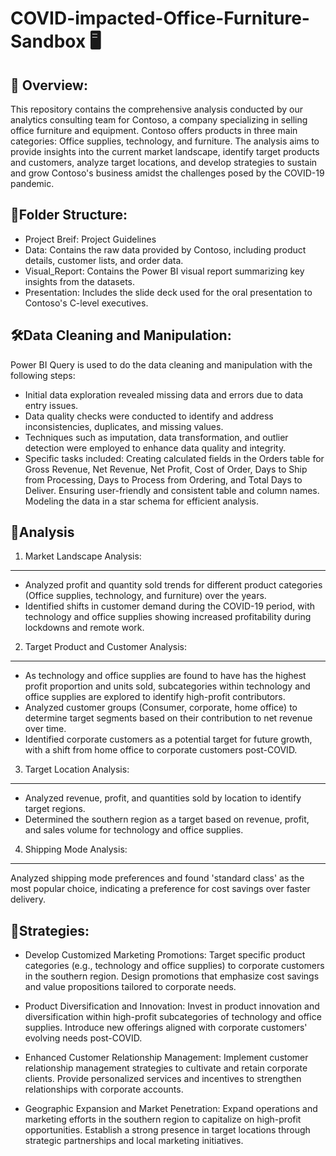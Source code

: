 # COVID-impacted-Office-Furniture-Sandbox 🖥️

💮 Overview:
---
This repository contains the comprehensive analysis conducted by our analytics consulting team for Contoso, a company specializing in selling office furniture and equipment. Contoso offers products in three main categories: Office supplies, technology, and furniture. The analysis aims to provide insights into the current market landscape, identify target products and customers, analyze target locations, and develop strategies to sustain and grow Contoso's business amidst the challenges posed by the COVID-19 pandemic.

📁Folder Structure:
---

- Project Breif: Project Guidelines
- Data: Contains the raw data provided by Contoso, including product details, customer lists, and order data.
- Visual_Report: Contains the Power BI visual report summarizing key insights from the datasets.
- Presentation: Includes the slide deck used for the oral presentation to Contoso's C-level executives.


🛠️Data Cleaning and Manipulation:
---

Power BI Query is used to do the data cleaning and manipulation with the following steps:
- Initial data exploration revealed missing data and errors due to data entry issues.
- Data quality checks were conducted to identify and address inconsistencies, duplicates, and missing values.
- Techniques such as imputation, data transformation, and outlier detection were employed to enhance data quality and integrity.
- Specific tasks included:
     Creating calculated fields in the Orders table for Gross Revenue, Net Revenue, Net Profit, Cost of Order, Days to 
        Ship from Processing, Days to Process from Ordering, and Total Days to Deliver.
     Ensuring user-friendly and consistent table and column names.
     Modeling the data in a star schema for efficient analysis.

💭Analysis
---

1. Market Landscape Analysis:
--- 

- Analyzed profit and quantity sold trends for different product categories (Office supplies, technology, and furniture) over the years.
- Identified shifts in customer demand during the COVID-19 period, with technology and office supplies showing increased profitability during lockdowns and remote work.

2. Target Product and Customer Analysis:
---

- As technology and office supplies are found to have has the highest profit proportion and units sold, subcategories within technology and office supplies are explored to identify high-profit contributors.
- Analyzed customer groups (Consumer, corporate, home office) to determine target segments based on their contribution to net revenue over time.
- Identified corporate customers as a potential target for future growth, with a shift from home office to corporate customers post-COVID.

3. Target Location Analysis:
---

- Analyzed revenue, profit, and quantities sold by location to identify target regions.
- Determined the southern region as a target based on revenue, profit, and sales volume for technology and office supplies.

4. Shipping Mode Analysis:
---

Analyzed shipping mode preferences and found 'standard class' as the most popular choice, indicating a preference for cost savings over faster delivery.


🎈Strategies:
---

- Develop Customized Marketing Promotions:
Target specific product categories (e.g., technology and office supplies) to corporate customers in the southern region.
Design promotions that emphasize cost savings and value propositions tailored to corporate needs.

- Product Diversification and Innovation:
Invest in product innovation and diversification within high-profit subcategories of technology and office supplies.
Introduce new offerings aligned with corporate customers' evolving needs post-COVID.

- Enhanced Customer Relationship Management:
Implement customer relationship management strategies to cultivate and retain corporate clients.
Provide personalized services and incentives to strengthen relationships with corporate accounts.

- Geographic Expansion and Market Penetration:
Expand operations and marketing efforts in the southern region to capitalize on high-profit opportunities.
Establish a strong presence in target locations through strategic partnerships and local marketing initiatives.
